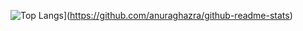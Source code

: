 ![Top Langs](https://github-readme-stats.vercel.app/api/top-langs/?username=ryouhei24
)](https://github.com/anuraghazra/github-readme-stats)

